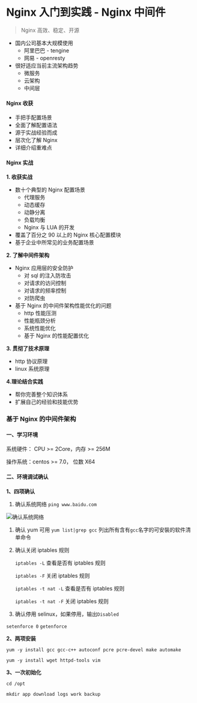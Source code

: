 # Nginx 入门到实践 - Nginx 中间件

> Nginx 高效、稳定、开源

- 国内公司基本大规模使用
  - 阿里巴巴 - tengine
  - 网易 - openresty
- 很好适应当前主流架构趋势
  - 微服务
  - 云架构
  - 中间层

#### Nginx 收获

- 手把手配置场景
- 全面了解配置语法
- 源于实战经验而成
- 层次化了解 Nginx
- 详细介绍重难点

#### Nginx 实战

**1. 收获实战**

- 数十个典型的 Nginx 配置场景
  - 代理服务
  - 动态缓存
  - 动静分离
  - 负载均衡
  - Nginx 与 LUA 的开发
- 覆盖了百分之 90 以上的 Nginx 核心配置模块
- 基于企业中所常见的业务配置场景

**2. 了解中间件架构**

- Nginx 应用层的安全防护
  - 对 sql 的注入防攻击
  - 对请求的访问控制
  - 对请求的频率控制
  - 对防爬虫
- 基于 Nginx 的中间件架构性能优化的问题
  - http 性能压测
  - 性能瓶颈分析
  - 系统性能优化
  - 基于 Nginx 的性能配置优化

**3. 贯彻了技术原理**

- http 协议原理
- linux 系统原理

**4.理论结合实践**

- 帮你完善整个知识体系
- 扩展自己的经验和技能优势

### 基于 Nginx 的中间件架构

#### 一、学习环境

系统硬件： CPU >= 2Core，内存 >= 256M

操作系统：centos >= 7.0， 位数 X64

#### 二、环境调试确认

**1、四项确认**

1. 确认系统网络 `ping www.baidu.com`

![确认系统网络](https://ws3.sinaimg.cn/large/006tNbRwgy1fx0xeskdjfj30x403ct9k.jpg)

1. 确认 yum 可用
   `yum list|grep gcc` 列出所有含有`gcc`名字的可安裝的软件清单命令

2. 确认关闭 iptables 规则

   `iptables -L` 查看是否有 iptables 规则

   `iptables -F` 关闭 iptables 规则

   `iptables -t nat -L` 查看是否有 iptables 规则

   `iptables -t nat -F` 关闭 iptables 规则

3. 确认停用 selinux，如果停用，输出`Disabled`

`setenforce 0`
`getenforce`

**2、两项安装**

`yum -y install gcc gcc-c++ autoconf pcre pcre-devel make automake`

`yum -y install wget httpd-tools vim`

**3、一次初始化**

`cd /opt`

`mkdir app download logs work backup`
